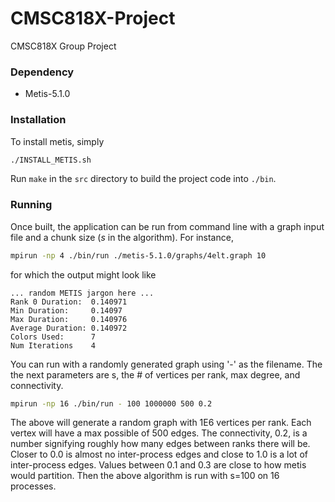 # CMSC818X-Project
CMSC818X Group Project

### Dependency
- Metis-5.1.0

### Installation
To install metis, simply
```bash
./INSTALL_METIS.sh
```

Run `make` in the `src` directory to build the project code into `./bin`.


### Running

Once built, the application can be run from command line with a graph input file and a chunk size (_s_ in the algorithm). For instance,

```bash
mpirun -np 4 ./bin/run ./metis-5.1.0/graphs/4elt.graph 10
```

for which the output might look like 

```
... random METIS jargon here ...
Rank 0 Duration:  0.140971
Min Duration:     0.14097
Max Duration:     0.140976
Average Duration: 0.140972
Colors Used:      7
Num Iterations    4
```

You can run with a randomly generated graph using '-' as the filename. The the next parameters are s, the # of vertices per rank, max degree, and connectivity. 

```bash
mpirun -np 16 ./bin/run - 100 1000000 500 0.2
```

The above will generate a random graph with 1E6 vertices per rank. Each vertex will have a max possible of 500 edges. The connectivity, 0.2, is a number signifying roughly how many edges between ranks there will be. Closer to 0.0 is almost no inter-process edges and close to 1.0 is a lot of inter-process edges. Values between 0.1 and 0.3 are close to how metis would partition. Then the above algorithm is run with s=100 on 16 processes.
